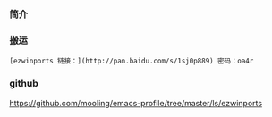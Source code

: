 ### 简介 ###


### 搬运 ###

	[ezwinports 链接：](http://pan.baidu.com/s/1sj0p889) 密码：oa4r

### github ###

https://github.com/mooling/emacs-profile/tree/master/ls/ezwinports
